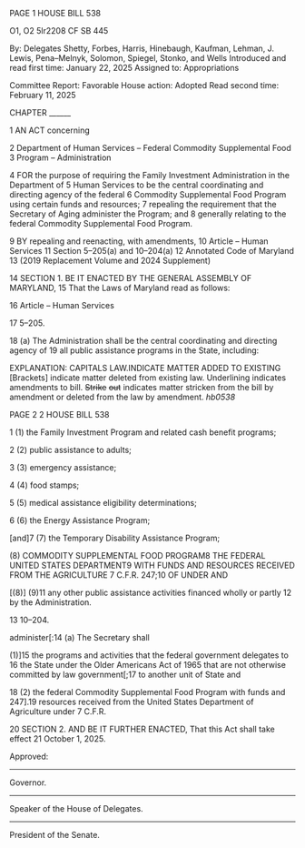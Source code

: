 PAGE 1
HOUSE BILL 538

O1, O2 5lr2208
CF SB 445

By: Delegates Shetty, Forbes, Harris, Hinebaugh, Kaufman, Lehman, J. Lewis,
Pena–Melnyk, Solomon, Spiegel, Stonko, and Wells
Introduced and read first time: January 22, 2025
Assigned to: Appropriations

Committee Report: Favorable
House action: Adopted
Read second time: February 11, 2025

CHAPTER ______

1 AN ACT concerning

2 Department of Human Services – Federal Commodity Supplemental Food
3 Program – Administration

4 FOR the purpose of requiring the Family Investment Administration in the Department of
5 Human Services to be the central coordinating and directing agency of the federal
6 Commodity Supplemental Food Program using certain funds and resources;
7 repealing the requirement that the Secretary of Aging administer the Program; and
8 generally relating to the federal Commodity Supplemental Food Program.

9 BY repealing and reenacting, with amendments,
10 Article – Human Services
11 Section 5–205(a) and 10–204(a)
12 Annotated Code of Maryland
13 (2019 Replacement Volume and 2024 Supplement)

14 SECTION 1. BE IT ENACTED BY THE GENERAL ASSEMBLY OF MARYLAND,
15 That the Laws of Maryland read as follows:

16 Article – Human Services

17 5–205.

18 (a) The Administration shall be the central coordinating and directing agency of
19 all public assistance programs in the State, including:

EXPLANATION: CAPITALS LAW.INDICATE MATTER ADDED TO EXISTING
[Brackets] indicate matter deleted from existing law.
Underlining indicates amendments to bill.
~~Strike~~ ~~out~~ indicates matter stricken from the bill by amendment or deleted from the law by
amendment. *hb0538*

PAGE 2
2 HOUSE BILL 538

1 (1) the Family Investment Program and related cash benefit programs;

2 (2) public assistance to adults;

3 (3) emergency assistance;

4 (4) food stamps;

5 (5) medical assistance eligibility determinations;

6 (6) the Energy Assistance Program;

[and]7 (7) the Temporary Disability Assistance Program;

(8) COMMODITY SUPPLEMENTAL FOOD PROGRAM8 THE FEDERAL
UNITED STATES DEPARTMENT9 WITH FUNDS AND RESOURCES RECEIVED FROM THE
AGRICULTURE 7 C.F.R. 247;10 OF UNDER AND

[(8)] (9)11 any other public assistance activities financed wholly or partly
12 by the Administration.

13 10–204.

administer[:14 (a) The Secretary shall

(1)]15 the programs and activities that the federal government delegates to
16 the State under the Older Americans Act of 1965 that are not otherwise committed by law
government[;17 to another unit of State and

18 (2) the federal Commodity Supplemental Food Program with funds and
247].19 resources received from the United States Department of Agriculture under 7 C.F.R.

20 SECTION 2. AND BE IT FURTHER ENACTED, That this Act shall take effect
21 October 1, 2025.

Approved:

________________________________________________________________________________
Governor.

________________________________________________________________________________
Speaker of the House of Delegates.

________________________________________________________________________________
President of the Senate.